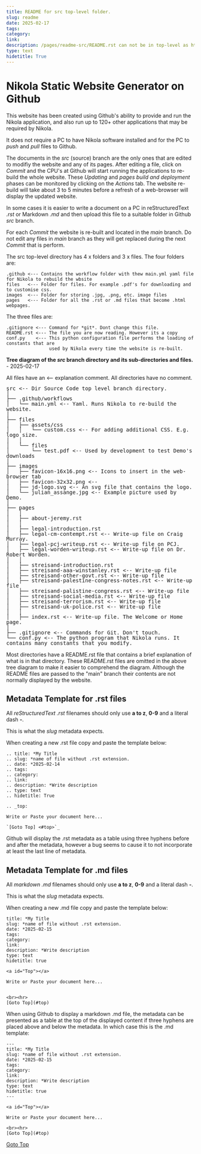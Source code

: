```yaml
---
title: README for src top-level folder.
slug: readme
date: 2025-02-17
tags: 
category: 
link: 
description: /pages/readme-src/README.rst can not be in top-level as html file in top-level is index.html. i.e. Home Page
type: text
hidetitle: True
---
```


<a id="Top"></a>

Nikola Static Website Generator on Github
=========================================

This website has been created using Github's ability to provide and run the Nikola 
application, and also run up to 120+ other applications that may be required by Nikola.

It does not require a PC to have Nikola software installed and for the PC to *push* and 
*pull* files to Github.

The documents in the *src* (source) branch are the only ones that are edited to modifiy the 
website and any of its pages. After editing a file, click on *Commit* and the CPU's at 
Github will start running the applications to re-build the whole website. These *Updating* 
and *pages build and deployment* phases can be monitored by clicking on the *Actions* tab. 
The website re-build will take about 3 to 5 minutes before a refresh of a web-browser will 
display the updated website.

In some cases it is easier to write a document on a PC in reStructuredText *.rst* or 
Markdown *.md* and then upload this file to a suitable folder in Github *src* branch.

For each *Commit* the website is re-built and located in the *main* branch. Do not edit any 
files in *main* branch as they will get replaced during the next *Commit* that is perform.

The src top-level directory has 4 x folders and 3 x files. 
The four folders are:
```
.github <--- Contains the workflow folder with thew main.yml yaml file for Nikola to rebuild the wbsite
files   <--- Folder for files. For example .pdf's for downloading and to customise css. 
images  <--- Folder for storing .jpg, .png, etc. image files
pages   <--- Folder for all the .rst or .md files that become .html webpages.
```


The three files are:
```
.gitignore <--- Command for *git*. Dont change this file.
README.rst <--- The file you are now reading. However its a copy
conf.py    <--- This python configuration file performs the loading of constants that are
                used by Nikola every time the website is re-built. 
```

**Tree diagram of the *src* branch directory and its sub-directories and files.** - 2025-02-17

All files have an <-- explanation comment. All directories have no comment.
<!--the line-height is reduced slightly so vertical lines do not have spaaces-->
<p style="line-height: 0.99em; font-family: monospace, monospace;">
src <-- Dir Source Code top level branch directory. <br> 
│ <br> 
├── .github/workflows <br> 
│&nbsp;&nbsp;&nbsp;└── main.yml <-- Yaml. Runs Nikola to re-build the website. <br>
│ <br> 
├── files <br> 
│&nbsp;&nbsp;&nbsp;├── assets/css <br> 
│&nbsp;&nbsp;&nbsp;│&nbsp;&nbsp;&nbsp;└── custom.css <-- For adding additional CSS. E.g. logo size. <br> 
│&nbsp;&nbsp;&nbsp;│ <br>
│&nbsp;&nbsp;&nbsp;└── files <br> 
│&nbsp;&nbsp;&nbsp;&nbsp;&nbsp;&nbsp;&nbsp;└── test.pdf <-- Used by development to test Demo's downloads <br> 
│ <br> 
├── images <br> 
│&nbsp;&nbsp;&nbsp;├── favicon-16x16.png <-- Icons to insert in the web-browser tab <br> 
│&nbsp;&nbsp;&nbsp;├── favicon-32x32.png <-- <br> 
│&nbsp;&nbsp;&nbsp;├── jd-logo.svg <-- An svg file that contains the logo. <br> 
│&nbsp;&nbsp;&nbsp;└── julian_assange.jpg <-- Example picture used by Demo. <br> 
│ <br>
├── pages <br> 
│&nbsp;&nbsp;&nbsp;│ <br> 
│&nbsp;&nbsp;&nbsp;├── about-jeremy.rst <br> 
│&nbsp;&nbsp;&nbsp;│ <br> 
│&nbsp;&nbsp;&nbsp;├── legal-introduction.rst <br> 
│&nbsp;&nbsp;&nbsp;├── legal-cm-contempt.rst <-- Write-up file on Craig Murray. <br> 
│&nbsp;&nbsp;&nbsp;├── legal-pcj-writeup.rst <-- Write-up file on PCJ. <br> 
│&nbsp;&nbsp;&nbsp;├── legal-worden-writeup.rst <-- Write-up file on Dr. Robert Worden. <br>
│&nbsp;&nbsp;&nbsp;│ <br>  
│&nbsp;&nbsp;&nbsp;├── streisand-introduction.rst <br> 
│&nbsp;&nbsp;&nbsp;├── streisand-aaa-winstanley.rst <-- Write-up file <br> 
│&nbsp;&nbsp;&nbsp;├── streisand-other-govt.rst <-- Write-up file <br> 
│&nbsp;&nbsp;&nbsp;├── streisand-palestine-congress-notes.rst <-- Write-up file <br> 
│&nbsp;&nbsp;&nbsp;├── streisand-palistine-congress.rst <-- Write-up file <br> 
│&nbsp;&nbsp;&nbsp;├── streisand-social-media.rst <-- Write-up file <br> 
│&nbsp;&nbsp;&nbsp;├── streisand-terrorism.rst <-- Write-up file <br> 
│&nbsp;&nbsp;&nbsp;├── streisand-uk-police.rst <-- Write-up file <br>  
│&nbsp;&nbsp;&nbsp;│ <br> 
│&nbsp;&nbsp;&nbsp;├── index.rst <-- Write-up file. The Welcome or Home page. <br> 
│ <br> 
├── .gitignore <-- Commands for Git. Don't touch. <br> 
└── conf.py <-- The python program that Nikola runs. It contains many constants that you modify. <br>
</p>

Most directories have a README.rst file that contains a brief explanation of what is in that
directory. These README.rst files are omitted in the above tree diagram to make it 
easier to comprehend the diagram. Although the README files are passed to the "main"
branch their contents are not normally displayed by the website.


Metadata Template for .rst files
--------------------------------

All *reStructuredText .rst* filenames should only use **a to z**, **0-9** and a literal dash **-**.

This is what the *slug* metadata expects.

When creating a new .rst file copy and paste the template below:
```
.. title: *My Title
.. slug: *name of file without .rst extension.
.. date: *2025-02-14
.. tags: 
.. category: 
.. link: 
.. description: *Write description
.. type: text
.. hidetitle: True

.. _top:

Write or Paste your document here...

`[Goto Top] <#top>`_

```
Github will display the .rst metadata as a table using three hyphens before and after the metadata,
however a bug seems to cause it to not incorporate at least the last line of metadata.

Metadata Template for .md files
-------------------------------

All *markdown .md* filenames should only use **a to z**, **0-9** and a literal dash **-**.

This is what the *slug* metadata expects.

When creating a new .md file copy and paste the template below:

```
title: *My Title
slug: *name of file without .rst extension.
date: *2025-02-15
tags: 
category: 
link: 
description: *Write description 
type: text
hidetitle: true

<a id="Top"></a>

Write or Paste your document here...


<br><hr>
[Goto Top](#top)
```
When using Github to display a markdown .md file, the metadata can be presented as a table at the 
top of the displayed content if three hyphens are placed above and below the metadata. In which
case this is the .md template:
```
---
title: *My Title
slug: *name of file without .rst extension.
date: *2025-02-15
tags: 
category: 
link: 
description: *Write description 
type: text
hidetitle: true
---

<a id="Top"></a>

Write or Paste your document here...

<br><hr>
[Goto Top](#top)
```


[Goto Top](#top)
